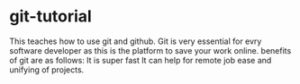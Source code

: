# git-tutorial
This teaches how to use git and github.
Git is very essential for evry software developer as this is the platform to save your work online.
benefits of git are as follows:
It is super fast
It can help for remote job ease and unifying of projects.
